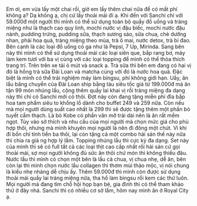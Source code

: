 Em ơi, em vừa lấy một chai rồi, giờ em lấy thêm chai nữa để có mất phí không ạ? Dạ không ạ, chị cứ lấy thoải mái đi ạ. Khi đến với Sanchi chỉ với 59.000đ một người thì mình có thể sử dụng toàn bộ quầy đồ uống và tráng miệng như là thạch cao quy linh, mochi nước vị đậu biếc, mochi nước đậu nành, pudding trứng, pudding sữa, thạch sương sáo, sữa chua, chè dưỡng nhan, phải hoa quả, tráng miệng theo mùa, trà ô mai, nước detox, trà bí đao. Bên cạnh là các loại đồ uống có ga như là Pepsi, 7 Up, Mirinda. Sang bên này thì mình có thể sử dụng thoải mái các loại siên que, bắp rang bơ, máy làm kem tươi với ba vị cùng với các loại topping để mình có thể thỏa thích trang trí. Trên trên xe tải ỏ mút và snack ạ. Trà sữa thì bên em đang có hai vị đó là hồng trà sữa Đài Loan và matcha cùng với đó là nước hoa quả. Đặc biệt là mình có thể trải nghiệm máy làm bingsu, phí không giới hạn. Uầy, ăn lẩu băng chuyền của Đài Loan ship bằng tàu siêu tốc giá từ 199.000đ mà ăn tận 99 món nhúng lẩu, cộng thêm quầy lai khai vị rồi tráng miệng đa dạng này thì chỉ có Sanchi mới có thôi. Đợt này còn đang tặng miễn phí đĩa bắp hoa tam phẩm siêu to khổng lồ dành cho buffet 249 và 259 nữa. Còn nếu mà mọi người dùng suất cao nhất là 299 thì sẽ được tặng thêm một phần bò tuyết cẩm thạch. Là bò Kobe có phần vân mỡ trải dài nên là ăn rất mềm ngọt. Tùy vào sở thích và nhu cầu của mọi người mà chọn mức giá cho phù hợp thôi, nhưng mà mình khuyên mọi người là nên đi đông một chút. Vì khi đi bốn chỉ tính tiền ba thôi, lại còn tặng cả một combo hải sản thế này nữa thì chia ra giá ng hợp lý lắm. Topping nhúng lẩu thì cực kỳ đa dạng. Set này của mình thì sẽ có full tất cả các loại thịt cao cấp nhất rồi hải sản cứ gọi thoải mái, sợ mọi người không đủ sức ăn thôi chứ món thì không thiếu đâu. Nước lẩu thì mình có chọn một bên là lẩu cà chua, vị chua nhẹ, dễ ăn, bên còn lại thì mình chọn nước lẩu collagen thì thơm mùi thảo mộc, vị nói chung là kiểu nhẹ nhàng dễ chịu ấy. Thêm 59.000đ thì mình còn được sử dụng thoải mái quầy lai tráng miệng nữa, tha hồ làm bingsu rồi kem các thứ luôn. Mọi người mà đang tìm chỗ hội họp bạn bè, gia đình thì có thể tham khảo thử ở đây nhá. Sanchi thì có nhiều cơ sở lắm, hôm nay mình ăn ở Royal City ạ.